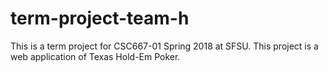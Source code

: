 # term-project-team-h

This is a term project for CSC667-01 Spring 2018 at SFSU. This project is a web application of Texas Hold-Em Poker.